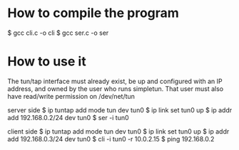 # How to compile the program

$ gcc cli.c -o cli
$ gcc ser.c -o ser

# How to use it
The tun/tap interface must already exist, be up and configured with an
IP address, and owned by the user who runs simpletun. That user must also
have read/write permission on /dev/net/tun

server side
$ ip tuntap add mode tun dev tun0
$ ip link set tun0 up
$ ip addr add 192.168.0.2/24 dev tun0
$ ser -i tun0

client side
$ ip tuntap add mode tun dev tun0
$ ip link set tun0 up
$ ip addr add 192.168.0.3/24 dev tun0
$ cli -i tun0 -r 10.0.2.15
$ ping 192.168.0.2


